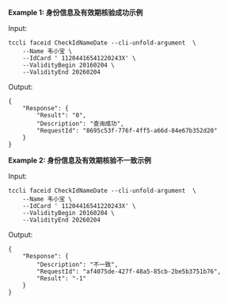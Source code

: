 **Example 1: 身份信息及有效期核验成功示例**



Input: 

```
tccli faceid CheckIdNameDate --cli-unfold-argument  \
    --Name 韦小宝 \
    --IdCard ' 11204416541220243X' \
    --ValidityBegin 20160204 \
    --ValidityEnd 20260204
```

Output: 
```
{
    "Response": {
        "Result": "0",
        "Description": "查询成功",
        "RequestId": "8695c53f-776f-4ff5-a66d-84e67b352d20"
    }
}
```

**Example 2: 身份信息及有效期核验不一致示例**



Input: 

```
tccli faceid CheckIdNameDate --cli-unfold-argument  \
    --Name 韦小宝 \
    --IdCard ' 11204416541220243X' \
    --ValidityBegin 20160204 \
    --ValidityEnd 20260204
```

Output: 
```
{
    "Response": {
        "Description": "不一致",
        "RequestId": "af4075de-427f-48a5-85cb-2be5b3751b76",
        "Result": "-1"
    }
}
```

